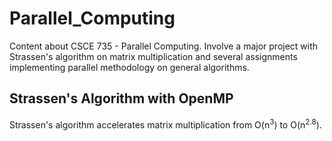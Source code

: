 # Parallel_Computing
Content about CSCE 735 - Parallel Computing. Involve a major project with Strassen's algorithm on matrix multiplication and several assignments implementing parallel methodology on general algorithms.

## Strassen's Algorithm with OpenMP
Strassen's algorithm accelerates matrix multiplication from O(n<sup>3</sup>) to O(n<sup>2.8</sup>). 
